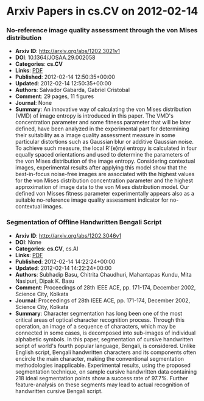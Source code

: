 # Arxiv Papers in cs.CV on 2012-02-14
### No-reference image quality assessment through the von Mises distribution
- **Arxiv ID**: http://arxiv.org/abs/1202.3021v1
- **DOI**: 10.1364/JOSAA.29.002058
- **Categories**: **cs.CV**
- **Links**: [PDF](http://arxiv.org/pdf/1202.3021v1)
- **Published**: 2012-02-14 12:50:35+00:00
- **Updated**: 2012-02-14 12:50:35+00:00
- **Authors**: Salvador Gabarda, Gabriel Cristobal
- **Comment**: 29 pages, 11 figures
- **Journal**: None
- **Summary**: An innovative way of calculating the von Mises distribution (VMD) of image entropy is introduced in this paper. The VMD's concentration parameter and some fitness parameter that will be later defined, have been analyzed in the experimental part for determining their suitability as a image quality assessment measure in some particular distortions such as Gaussian blur or additive Gaussian noise. To achieve such measure, the local R\'{e}nyi entropy is calculated in four equally spaced orientations and used to determine the parameters of the von Mises distribution of the image entropy. Considering contextual images, experimental results after applying this model show that the best-in-focus noise-free images are associated with the highest values for the von Mises distribution concentration parameter and the highest approximation of image data to the von Mises distribution model. Our defined von Misses fitness parameter experimentally appears also as a suitable no-reference image quality assessment indicator for no-contextual images.



### Segmentation of Offline Handwritten Bengali Script
- **Arxiv ID**: http://arxiv.org/abs/1202.3046v1
- **DOI**: None
- **Categories**: **cs.CV**, cs.AI
- **Links**: [PDF](http://arxiv.org/pdf/1202.3046v1)
- **Published**: 2012-02-14 14:22:24+00:00
- **Updated**: 2012-02-14 14:22:24+00:00
- **Authors**: Subhadip Basu, Chitrita Chaudhuri, Mahantapas Kundu, Mita Nasipuri, Dipak K. Basu
- **Comment**: Proceedings of 28th IEEE ACE, pp. 171-174, December 2002, Science
  City, Kolkata
- **Journal**: Proceedings of 28th IEEE ACE, pp. 171-174, December 2002, Science
  City, Kolkata
- **Summary**: Character segmentation has long been one of the most critical areas of optical character recognition process. Through this operation, an image of a sequence of characters, which may be connected in some cases, is decomposed into sub-images of individual alphabetic symbols. In this paper, segmentation of cursive handwritten script of world's fourth popular language, Bengali, is considered. Unlike English script, Bengali handwritten characters and its components often encircle the main character, making the conventional segmentation methodologies inapplicable. Experimental results, using the proposed segmentation technique, on sample cursive handwritten data containing 218 ideal segmentation points show a success rate of 97.7%. Further feature-analysis on these segments may lead to actual recognition of handwritten cursive Bengali script.



